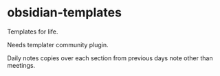 # obsidian-templates

Templates for life.

Needs templater community plugin.

Daily notes copies over each section from previous days note other than meetings.
